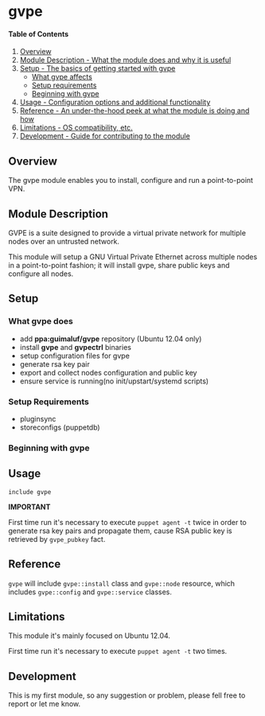 # gvpe

#### Table of Contents

1. [Overview](#overview)
2. [Module Description - What the module does and why it is useful](#module-description)
3. [Setup - The basics of getting started with gvpe](#setup)
    * [What gvpe affects](#what-gvpe-affects)
    * [Setup requirements](#setup-requirements)
    * [Beginning with gvpe](#beginning-with-gvpe)
4. [Usage - Configuration options and additional functionality](#usage)
5. [Reference - An under-the-hood peek at what the module is doing and how](#reference)
5. [Limitations - OS compatibility, etc.](#limitations)
6. [Development - Guide for contributing to the module](#development)

## Overview

The gvpe module enables you to install, configure and run a point-to-point VPN.

## Module Description

GVPE is a suite designed to provide a virtual private network for multiple nodes
over an untrusted network.

This module will setup a GNU Virtual Private Ethernet across multiple nodes in a
point-to-point fashion; it will install gvpe, share public keys and configure
all nodes.

## Setup

### What gvpe does

* add **ppa:guimaluf/gvpe** repository (Ubuntu 12.04 only)
* install **gvpe** and **gvpectrl** binaries
* setup configuration files for gvpe
* generate rsa key pair
* export and collect nodes configuration and public key
* ensure service is running(no init/upstart/systemd scripts)

### Setup Requirements

* pluginsync
* storeconfigs (puppetdb)

### Beginning with gvpe

## Usage
```puppet
include gvpe
```

**IMPORTANT**

First time run it's necessary to execute `puppet agent -t` twice in order to generate rsa key pairs
and propagate them, cause RSA public key is retrieved by `gvpe_pubkey` fact.

## Reference

`gvpe` will include `gvpe::install` class and `gvpe::node` resource, which includes
`gvpe::config` and `gvpe::service` classes.

## Limitations

This module it's mainly focused on Ubuntu 12.04.

First time run it's necessary to execute `puppet agent -t` two times.

## Development

This is my first module, so any suggestion or problem, please fell free to
report or let me know.
